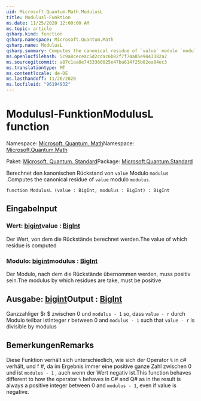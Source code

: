 ```yaml
---
uid: Microsoft.Quantum.Math.ModulusL
title: Modulusl-Funktion
ms.date: 11/25/2020 12:00:00 AM
ms.topic: article
qsharp.kind: function
qsharp.namespace: Microsoft.Quantum.Math
qsharp.name: ModulusL
qsharp.summary: Computes the canonical residue of `value` modulo `modulus`.
ms.openlocfilehash: 5c9a8ceceac5d2cdac6b82f7f74a85e9443382a2
ms.sourcegitcommit: a87c1aa8e7453360025e47ba614f25b02ea84ec3
ms.translationtype: MT
ms.contentlocale: de-DE
ms.lasthandoff: 11/26/2020
ms.locfileid: "96194932"
---
```

# <a name="modulusl-function"></a><span data-ttu-id="609fb-102">Modulusl-Funktion</span><span class="sxs-lookup"><span data-stu-id="609fb-102">ModulusL function</span></span>

<span data-ttu-id="609fb-103">Namespace: [Microsoft. Quantum. Math](xref:Microsoft.Quantum.Math)</span><span class="sxs-lookup"><span data-stu-id="609fb-103">Namespace: [Microsoft.Quantum.Math](xref:Microsoft.Quantum.Math)</span></span>

<span data-ttu-id="609fb-104">Paket: [Microsoft. Quantum. Standard](https://nuget.org/packages/Microsoft.Quantum.Standard)</span><span class="sxs-lookup"><span data-stu-id="609fb-104">Package: [Microsoft.Quantum.Standard](https://nuget.org/packages/Microsoft.Quantum.Standard)</span></span>


<span data-ttu-id="609fb-105">Berechnet den kanonischen Rückstand von `value` Modulo `modulus` .</span><span class="sxs-lookup"><span data-stu-id="609fb-105">Computes the canonical residue of `value` modulo `modulus`.</span></span>

```qsharp
function ModulusL (value : BigInt, modulus : BigInt) : BigInt
```


## <a name="input"></a><span data-ttu-id="609fb-106">Eingabe</span><span class="sxs-lookup"><span data-stu-id="609fb-106">Input</span></span>

### <a name="value--bigint"></a><span data-ttu-id="609fb-107">Wert: [bigint](xref:microsoft.quantum.lang-ref.bigint)</span><span class="sxs-lookup"><span data-stu-id="609fb-107">value : [BigInt](xref:microsoft.quantum.lang-ref.bigint)</span></span>

<span data-ttu-id="609fb-108">Der Wert, von dem die Rückstände berechnet werden.</span><span class="sxs-lookup"><span data-stu-id="609fb-108">The value of which residue is computed</span></span>


### <a name="modulus--bigint"></a><span data-ttu-id="609fb-109">Modulo: [bigint](xref:microsoft.quantum.lang-ref.bigint)</span><span class="sxs-lookup"><span data-stu-id="609fb-109">modulus : [BigInt](xref:microsoft.quantum.lang-ref.bigint)</span></span>

<span data-ttu-id="609fb-110">Der Modulo, nach dem die Rückstände übernommen werden, muss positiv sein.</span><span class="sxs-lookup"><span data-stu-id="609fb-110">The modulus by which residues are take, must be positive</span></span>



## <a name="output--bigint"></a><span data-ttu-id="609fb-111">Ausgabe: [bigint](xref:microsoft.quantum.lang-ref.bigint)</span><span class="sxs-lookup"><span data-stu-id="609fb-111">Output : [BigInt](xref:microsoft.quantum.lang-ref.bigint)</span></span>

<span data-ttu-id="609fb-112">Ganzzahliger $r $ zwischen 0 und `modulus - 1` so, dass `value - r` durch Modulo teilbar ist</span><span class="sxs-lookup"><span data-stu-id="609fb-112">Integer $r$ between 0 and `modulus - 1` such that `value - r` is divisible by modulus</span></span>

## <a name="remarks"></a><span data-ttu-id="609fb-113">Bemerkungen</span><span class="sxs-lookup"><span data-stu-id="609fb-113">Remarks</span></span>

<span data-ttu-id="609fb-114">Diese Funktion verhält sich unterschiedlich, wie sich der Operator `%` in c# verhält, und f #, da im Ergebnis immer eine positive ganze Zahl zwischen 0 und ist `modulus - 1` , auch wenn der Wert negativ ist.</span><span class="sxs-lookup"><span data-stu-id="609fb-114">This function behaves different to how the operator `%` behaves in C# and Q# as in the result is always a positive integer between 0 and `modulus - 1`, even if value is negative.</span></span>